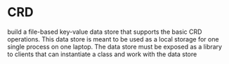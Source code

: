 # CRD
build a file-based key-value data store that supports the basic CRD operations. This data store is meant to be used as a local storage for one single process on one laptop. The data store must be exposed as a library to clients that can instantiate a class and work with the data store 
